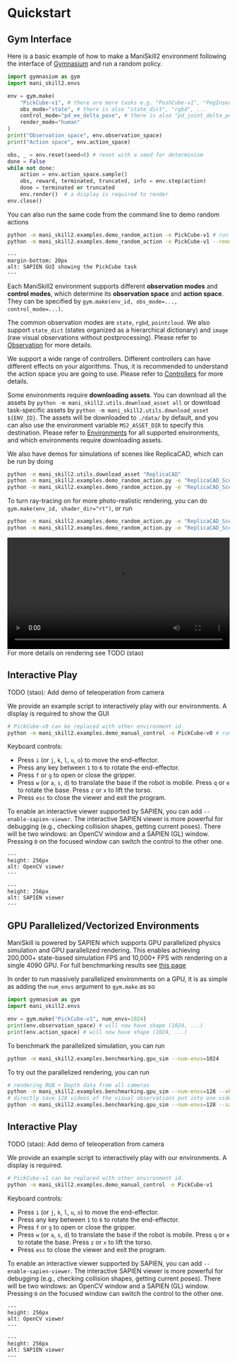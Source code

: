 # Quickstart

## Gym Interface

Here is a basic example of how to make a ManiSkill2 environment following the interface of [Gymnasium](https://gymnasium.farama.org/) and run a random policy.

```python
import gymnasium as gym
import mani_skill2.envs

env = gym.make(
    "PickCube-v1", # there are more tasks e.g. "PushCube-v1", "PegInsertionSide-v1", ...
    obs_mode="state", # there is also "state_dict", "rgbd", ...
    control_mode="pd_ee_delta_pose", # there is also "pd_joint_delta_pos", ...
    render_mode="human"
)
print("Observation space", env.observation_space)
print("Action space", env.action_space)

obs, _ = env.reset(seed=0) # reset with a seed for determinism
done = False
while not done:
    action = env.action_space.sample()
    obs, reward, terminated, truncated, info = env.step(action)
    done = terminated or truncated
    env.render()  # a display is required to render
env.close()
```

You can also run the same code from the command line to demo random actions

```bash
python -m mani_skill2.examples.demo_random_action -e PickCube-v1 # run headless
python -m mani_skill2.examples.demo_random_action -e PickCube-v1 --render-mode="human" # run with A GUI
```

```{figure} images/demo_random_action_gui.png
---
margin-bottom: 20px
alt: SAPIEN GUI showing the PickCube task
---
```

Each ManiSkill2 environment supports different **observation modes** and **control modes**, which determine its **observation space** and **action space**. They can be specified by `gym.make(env_id, obs_mode=..., control_mode=...)`.

The common observation modes are `state`, `rgbd`, `pointcloud`. We also support `state_dict` (states organized as a hierarchical dictionary) and `image` (raw visual observations without postprocessing). Please refer to [Observation](../concepts/observation.md) for more details.

We support a wide range of controllers. Different controllers can have different effects on your algorithms. Thus, it is recommended to understand the action space you are going to use. Please refer to [Controllers](../concepts/controllers.md) for more details.

Some environments require **downloading assets**. You can download all the assets by `python -m mani_skill2.utils.download_asset all` or download task-specific assets by `python -m mani_skill2.utils.download_asset ${ENV_ID}`. The assets will be downloaded to `./data/` by default, and you can also use the environment variable `MS2_ASSET_DIR` to specify this destination. Please refer to [Environments](../concepts/environments.md) for all supported environments, and which environments require downloading assets.




We also have demos for simulations of scenes like ReplicaCAD, which can be run by doing

```bash
python -m mani_skill2.utils.download_asset "ReplicaCAD"
python -m mani_skill2.examples.demo_random_action.py -e "ReplicaCAD_SceneManipulation-v1" --render-mode="rgb_array" --record-dir="videos" # run headless and save video
python -m mani_skill2.examples.demo_random_action.py -e "ReplicaCAD_SceneManipulation-v1" --render-mode="human" # run with GUI (recommended!)
```

To turn ray-tracing on for more photo-realistic rendering, you can do `gym.make(env_id, shader_dir="rt")`, or run

```bash
python -m mani_skill2.examples.demo_random_action.py -e "ReplicaCAD_SceneManipulation-v1" --render-mode="rgb_array" --record-dir="videos" --shader="rt" # will be slow due to ray tracing
python -m mani_skill2.examples.demo_random_action.py -e "ReplicaCAD_SceneManipulation-v1" --render-mode="human" --shader="rt-fast" # faster ray-tracing option but lower quality
```

<video preload="auto" controls="True" width="100%">
<source src="/_static/videos/fetch_random_action_replica_cad_rt.mp4" type="video/mp4">
</video>
For more details on rendering see TODO (stao)

## Interactive Play

TODO (stao): Add demo of teleoperation from camera

We provide an example script to interactively play with our environments. A display is required to show the GUI

```bash
# PickCube-v0 can be replaced with other environment id.
python -m mani_skill2.examples.demo_manual_control -e PickCube-v0 # runs in headless mode
```

Keyboard controls:

- Press `i` (or `j`, `k`, `l`, `u`, `o`) to move the end-effector.
- Press any key between `1` to `6` to rotate the end-effector.
- Press `f` or `g` to open or close the gripper.
- Press `w` (or `a`, `s`, `d`) to translate the base if the robot is mobile. Press `q` or `e` to rotate the base. Press `z` or `x` to lift the torso.
- Press `esc` to close the viewer and exit the program.

To enable an interactive viewer supported by SAPIEN, you can add `--enable-sapien-viewer`. The interactive SAPIEN viewer is more powerful for debugging (e.g., checking collision shapes, getting current poses). There will be two windows: an OpenCV window and a SAPIEN (GL) window. Pressing `0` on the focused window can switch the control to the other one.

```{figure} images/OpenCV-viewer.png
---
height: 256px
alt: OpenCV viewer
---
```

```{figure} images/SAPIEN-viewer.png
---
height: 256px
alt: SAPIEN viewer
---
```

## GPU Parallelized/Vectorized Environments

ManiSkill is powered by SAPIEN which supports GPU parallelized physics simulation and GPU parallelized rendering. This enables achieving 200,000+ state-based simulation FPS and 10,000+ FPS with rendering on a single 4090 GPU. For full benchmarking results see [this page](../additional_resources/performance_benchmarking)

In order to run massively parallelized environments on a GPU, it is as simple as adding the `num_envs` argument to `gym.make` as so

```python
import gymnasium as gym
import mani_skill2.envs

env = gym.make("PickCube-v1", num_envs=1024)
print(env.observation_space) # will now have shape (1024, ...)
print(env.action_space) # will now have shape (1024, ...)
```

To benchmark the parallelized simulation, you can run 

```bash
python -m mani_skill2.examples.benchmarking.gpu_sim --num-envs=1024
```

To try out the parallelized rendering, you can run

```bash
# rendering RGB + Depth data from all cameras
python -m mani_skill2.examples.benchmarking.gpu_sim --num-envs=128 --obs-mode="rgbd"
# directly save 128 videos of the visual observations put into one video
python -m mani_skill2.examples.benchmarking.gpu_sim --num-envs=128 --save-video
```


<!-- 
We provide examples to use our `VecEnv` with [Stable-baselines3](https://stable-baselines3.readthedocs.io/en/master/). Please refer to our [notebook](https://github.com/haosulab/ManiSkill2/blob/main/examples/tutorials/2_reinforcement_learning.ipynb) or [example scripts](https://github.com/haosulab/ManiSkill2/tree/main/examples/tutorials/reinforcement-learning). -->

<!-- ---

**Implementation details**: The vectorized environment is optimized for visual observations. In short, the vectorized environment creates multiple python processes (workers) to run the physical simulation for each environment. For each timestep, each worker will compute non-visual observations and rewards in parallel with rendering visual observations. Specifically, the worker (client) sends information needed for rendering to the main process (server), and the actual work of rendering is done by the server. Thus, non-visual and visual observations are obtained in parallel, and the amount of information to communicate between processes is minimized.

:::{note}
- The vectorized environment only supports observation modes including visual observations (`rgbd`, `pointcloud`, `image`). If only state observations are needed, most RL libraries (like Stable-baselines3) provide their implementations of multi-process vectorized environments.
- The visual observations (rendered from cameras) are `torch.Tensor` while non-visual observations are `numpy.ndarray`. It is critical to keep tensors on the GPU for overall efficiency.
- `env.render()` is not supported in the vectorized environment. We suggest that you only use our implementation of vectorized environments for training.
::: -->

## Interactive Play

TODO (stao): Add demo of teleoperation from camera

We provide an example script to interactively play with our environments. A display is required.

```bash
# PickCube-v1 can be replaced with other environment id.
python -m mani_skill2.examples.demo_manual_control -e PickCube-v1
```

Keyboard controls:

- Press `i` (or `j`, `k`, `l`, `u`, `o`) to move the end-effector.
- Press any key between `1` to `6` to rotate the end-effector.
- Press `f` or `g` to open or close the gripper.
- Press `w` (or `a`, `s`, `d`) to translate the base if the robot is mobile. Press `q` or `e` to rotate the base. Press `z` or `x` to lift the torso.
- Press `esc` to close the viewer and exit the program.

To enable an interactive viewer supported by SAPIEN, you can add `--enable-sapien-viewer`. The interactive SAPIEN viewer is more powerful for debugging (e.g., checking collision shapes, getting current poses). There will be two windows: an OpenCV window and a SAPIEN (GL) window. Pressing `0` on the focused window can switch the control to the other one.

```{image} images/OpenCV-viewer.png
---
height: 256px
alt: OpenCV viewer
---
```

```{image} images/SAPIEN-viewer.png
---
height: 256px
alt: SAPIEN viewer
---
```